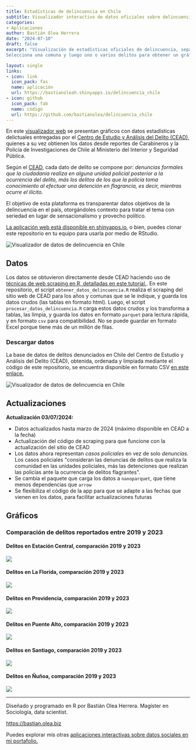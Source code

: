 ```yaml
---
title: Estadísticas de delincuencia en Chile
subtitle: Visualizador interactivo de datos oficiales sobre delincuencia
categories:
- Aplicaciones
author: Bastián Olea Herrera
date: "2024-07-10"
draft: false
excerpt: "Visualización de estadísticas oficiales de delincuencia, separadas por comuna y delito, para darle contexto y seriedad a un tema país a partir de datos objetivos.
Selecciona una comuna y luego uno o varios delitos para obtener un gráfico de líneas que muestra una serie de tiempo de la cantidad de delitos, desde 2010 hasta 2023. Además, puedes visualizar la cantidad de delitos por año en la comuna seleccionada, el promedio de delitos en los gobiernos recientes, y una visualización de los tres delitos más frecuentes en cada comuna."

layout: single
links:
- icon: link
  icon_pack: fas
  name: aplicación
  url: https://bastianoleah.shinyapps.io/delincuencia_chile
- icon: github
  icon_pack: fab
  name: código
  url: https://github.com/bastianolea/delincuencia_chile
---
```


En este [visualizador web](https://bastianoleah.shinyapps.io/delincuencia_chile) se presentan gráficos con datos estadísticas delictuales entregadas por el [Centro de Estudio y Análisis del Delito (CEAD),](https://cead.spd.gov.cl/estadisticas-delictuales/) quienes a su vez obtienen los datos desde reportes de Carabineros y la Policía de Investigaciones de Chile al Ministerio del Interior y Seguridad Pública.

Según el [CEAD,](https://cead.spd.gov.cl/estadisticas-delictuales/) cada dato de delito se compone por: _denuncias formales que la ciudadanía realiza en alguna unidad policial posterior a la ocurrencia del delito, más los delitos de los que la policía toma conocimiento al efectuar una detención en flagrancia, es decir, mientras ocurre el ilícito._

El objetivo de esta plataforma es transparentar datos objetivos de la delincuencia en el país, otorgándoles contexto para tratar el tema con seriedad en lugar de sensacionalismo y provecho político.

[La aplicación web está disponible en shinyapps.io](https://bastianoleah.shinyapps.io/delincuencia_chile), o bien, puedes clonar este repositorio en tu equipo para usarla por medio de RStudio.


![Visualizador de datos de delincuencia en Chile](pantallazo_delincuencia_chile_a.jpg)



## Datos

Los datos se obtuvieron directamente desde CEAD haciendo uso de [técnicas de web scraping en R, detalladas en este tutorial.](https://bastianolea.github.io/tutorial_r_datos_delincuencia/). En este repositorio, el script `obtener_datos_delincuencia.R` realiza el scraping del sitio web de CEAD para los años y comunas que se le indique, y guarda los datos crudos (las tablas en formato html). Luego, el script `procesar_datos_delincuencia.R` carga estos datos crudos y los transforma a tablas, las limpia, y guarda los datos en formato `parquet` para lectura rápida, y en formato `csv` para compatibilidad. No se puede guardar en formato Excel porque tiene más de un millón de filas.

### Descargar datos
La base de datos de delitos denunciados en Chile del Centro de Estudio y Análisis del Delito (CEAD), obtenida, ordenada y limpiada mediante el código de este repositorio, se encuentra disponible en formato CSV [en este enlace.](https://github.com/bastianolea/delincuencia_chile/blob/main/datos_procesados/cead_delincuencia_chile.csv)

![Visualizador de datos de delincuencia en Chile](pantallazo_delincuencia_chile_b.jpg)

## Actualizaciones

**Actualización 03/07/2024:**

- Datos actualizados hasta marzo de 2024 (máximo disponible en CEAD a la fecha)
- Actualización del código de scraping para que funcione con la actualización del sitio de CEAD
- Los datos ahora representan _casos policiales_ en vez de solo _denuncias._ Los casos policiales "consideran las denuncias de delitos que realiza la comunidad en las unidades policiales, más las detenciones que realizan las policías ante la ocurrencia de delitos flagrantes".
- Se cambia el paquete que carga los datos a `nanoparquet`, que tiene menos dependencias que `arrow`
- Se flexibiliza el código de la app para que se adapte a las fechas que vienen en los datos, para facilitar actualizaciones futuras


## Gráficos
### Comparación de delitos reportados entre 2019 y 2023

#### Delitos en Estación Central, comparación 2019 y 2023
![](graficos/grafico_comparativo_tasa_estación_central_2019_2023.png)

#### Delitos en La Florida, comparación 2019 y 2023
![](graficos/grafico_comparativo_tasa_la_florida_2019_2023.png)

#### Delitos en Providencia, comparación 2019 y 2023
![](graficos/grafico_comparativo_tasa_providencia_2019_2023.png)

#### Delitos en Puente Alto, comparación 2019 y 2023
![](graficos/grafico_comparativo_tasa_puente_alto_2019_2023.png)

#### Delitos en Santiago, comparación 2019 y 2023
![](graficos/grafico_comparativo_tasa_santiago_2019_2023.png)

#### Delitos en Ñuñoa, comparación 2019 y 2023
![](graficos/grafico_comparativo_tasa_ñuñoa_2019_2023.png)



----

Diseñado y programado en R por Bastián Olea Herrera. Magíster en Sociología, data scientist.

https://bastian.olea.biz

Puedes explorar mis otras [aplicaciones interactivas sobre datos sociales en mi portafolio.](https://bastianolea.github.io/shiny_apps/)